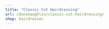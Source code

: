 ```yaml
---
title: "Classic Cut Hairdressing"
url: /dunshaughlin/classic-cut-hairdressing/
shop: hairdresser
---
```

